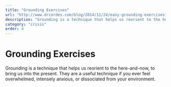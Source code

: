 ```yaml
---
title: "Grounding Exercises"
url: "http://www.drcordes.com/blog/2014/11/24/easy-grounding-exercises-to-calm-the-nervous-system"
description: "Grounding is a technique that helps us reorient to the here-and-now, to bring us into the present. They are a useful technique if you ever feel overwhelmed, intensely anxious, or dissociated from your environment."
category: "crisis"
order: 4
---
```


# Grounding Exercises

Grounding is a technique that helps us reorient to the here-and-now, to bring us into the present. They are a useful technique if you ever feel overwhelmed, intensely anxious, or dissociated from your environment.

